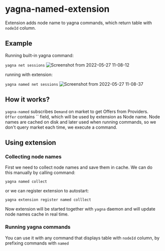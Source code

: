 # yagna-named-extension
Extension adds node name to yagna commands, which return table with `nodeId` column.

## Example

Running built-in yagna command:

`yagna net sessions`
![Screenshot from 2022-05-27 11-08-12](https://user-images.githubusercontent.com/10420306/170669482-9899c580-f680-411c-a28c-ce8bf025c710.png)

running with extension:

`yagna named net sessions`
![Screenshot from 2022-05-27 11-08-37](https://user-images.githubusercontent.com/10420306/170669488-d1142342-2f12-4b03-aaac-8ee8bf93d00d.png)


## How it works?

`yagna-named` subscribes `Demand` on market to get Offers from Providers. `Offer` contains `` field, which will be used by extension as Node name.
Node names are cached on disk and later used when running commands, so we don't query market each time, we execute a command.


## Using extension

### Collecting node names

First we need to collect node names and save them in cache.
We can do this manually by calling command:

`yagna named collect`

or we can register extension to autostart:

`yagna extension register named colllect`

Now extension will be started together with `yagna` daemon and will update node names cache in real time.

### Running yagna commands

You can use it with any command that displays table with `nodeId` column, by prefixing commands with `named`



